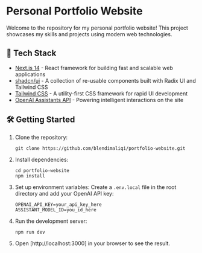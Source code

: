 # Personal Portfolio Website

Welcome to the repository for my personal portfolio website! This project showcases my skills and projects using modern web technologies.

## 🚀 Tech Stack

- [Next.js 14](https://nextjs.org/) - React framework for building fast and scalable web applications
- [shadcn/ui](https://ui.shadcn.com/) - A collection of re-usable components built with Radix UI and Tailwind CSS
- [Tailwind CSS](https://tailwindcss.com/) - A utility-first CSS framework for rapid UI development
- [OpenAI Assistants API](https://platform.openai.com/docs/assistants/overview) - Powering intelligent interactions on the site

## 🛠️ Getting Started

1. Clone the repository:

   ```
   git clone https://github.com/blendimaliqi/portfolio-website.git
   ```

2. Install dependencies:

   ```
   cd portfolio-website
   npm install
   ```

3. Set up environment variables:
   Create a `.env.local` file in the root directory and add your OpenAI API key:

   ```
   OPENAI_API_KEY=your_api_key_here
   ASSISTANT_MODEL_ID=you_id_here
   ```

4. Run the development server:

   ```
   npm run dev
   ```

5. Open [http://localhost:3000] in your browser to see the result.
